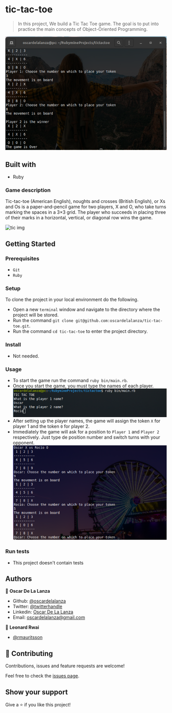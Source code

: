 # tic-tac-toe

> In this project, We build a Tic Tac Toe game. The goal is to put into practice the main concepts of Object-Oriented Programming.

![screenshot](screenshots/screenshot.png) 

## Built with

- Ruby

### Game description
Tic-tac-toe (American English), noughts and crosses (British English), or Xs and Os is a paper-and-pencil game for two players, X and O, who take turns marking the spaces in a 3×3 grid. The player who succeeds in placing three of their marks in a horizontal, vertical, or diagonal row wins the game.

![tic img](https://upload.wikimedia.org/wikipedia/commons/1/1b/Tic-tac-toe-game-1.svg)

## Getting Started

### Prerequisites

- `Git`
- `Ruby`

### Setup

To clone the project in your local environment do the following.

- Open a new `terminal` window and navigate to the directory where the project will be stored.
- Run the command `git clone git@github.com:oscardelalanza/tic-tac-toe.git`.
- Run the command `cd tic-tac-toe` to enter the project directory.

### Install

- Not needed.

### Usage

- To start the game run the command `ruby bin/main.rb`.
- Once you start the game, you must type the names of each player.
![start](screenshots/start.png)
- After setting up the player names, the game will assign the token `X` for player 1 and the token `0` for player 2.
- Immediately the game will ask for a position to `Player 1` and `Player 2` respectively. Just type de position number and
switch turns with your opponent.
![movements](screenshots/movement.png)


### Run tests

- This project doesn't contain tests

## Authors

👤 **Oscar De La Lanza**

- Github: [@oscardelalanza](https://github.com/oscardelalanza)
- Twitter: [@twitterhandle](https://twitter.com/oscardelalanza)
- Linkedin: [Oscar De La Lanza](https://linkedin.com/in/oscardelalanza/)
- Email: oscardelalanza@gmail.com

👤 **Leonard Rwai**

- [@rmauritsson](https://github.com/rmauritsson/)

## 🤝 Contributing

Contributions, issues and feature requests are welcome!

Feel free to check the [issues page](issues/).

## Show your support

Give a ⭐️ if you like this project!